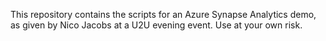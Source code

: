 This repository contains the scripts for an Azure Synapse Analytics demo, as given by Nico Jacobs at a U2U evening event. Use at your own risk.
